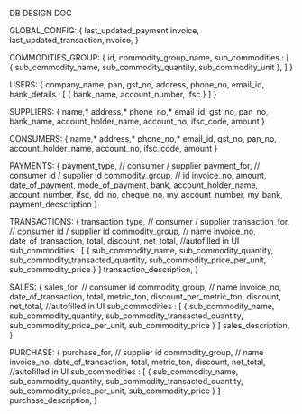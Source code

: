 DB DESIGN DOC

GLOBAL_CONFIG:
    {
        last_updated_payment,invoice,
        last_updated_transaction,invoice,
    }

COMMODITIES_GROUP:
    {
        id,
        commodity_group_name,
        sub_commodities : [
            {
                sub_commodity_name,
                sub_commodity_quantity,
                sub_commodity_unit
            },
        ]
    }
 
USERS:
   {
       company_name,
       pan,
       gst_no,
       address,
       phone_no,
       email_id,
       bank_details :
           [
               {
               bank_name,
               account_number,
               ifsc
               }
           ]
   }
 
SUPPLIERS:
   {
       name,*
       address,*
       phone_no,*
       email_id,
       gst_no,
       pan_no,
       bank_name,
       account_holder_name,
       account_no,
       ifsc_code,
       amount
   }
 
CONSUMERS:
   {
       name,*
       address,*
       phone_no,*
       email_id,
       gst_no,
       pan_no,
       account_holder_name,
       account_no,
       ifsc_code,
       amount
   }

PAYMENTS:
    {
        payment_type,           // consumer / supplier
        payment_for,            // consumer id / supplier id
        commodity_group,        // id
        invoice_no,
        amount,
        date_of_payment,
        mode_of_payment,
        bank,
        account_holder_name,
        account_number,
        ifsc,
        dd_no,
        cheque_no,
        my_account_number,
        my_bank,
        payment_decscription
    }

TRANSACTIONS:
   { 
        transaction_type,           // consumer / supplier
        transaction_for,            // consumer id / supplier id
        commodity_group,            // name
        invoice_no,
        date_of_transaction,
        total,
        discount,
        net_total,                     //autofilled in UI
        sub_commodities :
            [
                {
                    sub_commodity_name,
                    sub_commodity_quantity,
                    sub_commodity_transacted_quantity,
                    sub_commodity_price_per_unit,
                    sub_commodity_price
                }
            ]
        transaction_description,
   }


SALES:
   { 
        sales_for,                      // consumer id
        commodity_group,                // name
        invoice_no,
        date_of_transaction,
        total,
        metric_ton,
        discount_per_metric_ton,
        discount,
        net_total,                      //autofilled in UI
        sub_commodities :
            [
                {
                    sub_commodity_name,
                    sub_commodity_quantity,
                    sub_commodity_transacted_quantity,
                    sub_commodity_price_per_unit,
                    sub_commodity_price
                }
            ]
        sales_description,
   }

PURCHASE:
   { 
        purchase_for,                   // supplier id
        commodity_group,                // name
        invoice_no,
        date_of_transaction,
        total,
        metric_ton,
        discount,
        net_total,                      //autofilled in UI
        sub_commodities :
            [
                {
                    sub_commodity_name,
                    sub_commodity_quantity,
                    sub_commodity_transacted_quantity,
                    sub_commodity_price_per_unit,
                    sub_commodity_price
                }
            ]
        purchase_description,
   }
